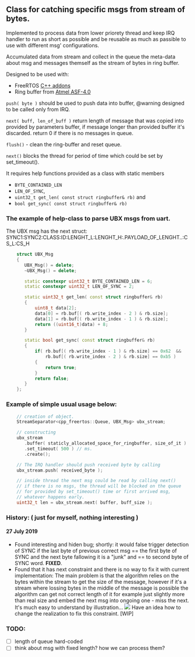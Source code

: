 ## Class for catching specific msgs from stream of bytes.

Implemented to process data from lower priorety thread and keep IRQ handler to run as short as possible
and be reusable as much as passible to use with different msg' configurations.

Accumulated data from stream and collect in the queue the meta-data about msg and messages themself as the stream of bytes in ring buffer.

Designed to be used with:
- FreeRTOS <a href="https://github.com/michaelbecker/freertos-addons">C++ addons</a>
- Ring buffer from <a href="https://microchipdeveloper.com/atstart:start">Atmel ASF-4.0</a>

`push( byte )` should be used to push data into buffer, @warning designed to be called only from IRQ.

`next( buff, len_of_buff )` return length of message that was copied into provided by parameters buffer,
if message longer than provided buffer it's discarded.
return 0 if there is no messages in queue.

`flush()` - clean the ring-buffer and reset queue.

`next()` blocks the thread for period of time which could be set by set_timeout().

It requires help functions provided as a class with static members
- `BYTE_CONTAINED_LEN`
- `LEN_OF_SYNC`,
- `uint32_t get_len( const struct ringbuffer& rb)` and
- `bool get_sync( const struct ringbuffer& rb)`

### The example of help-class to parse UBX msgs from uart.
The UBX msg has the next struct: SYNC1:SYNC2:CLASS:ID:LENGHT_L:LENGHT_H:.PAYLOAD_OF_LENGHT..:CS_L:CS_H
 
``` cpp
	struct UBX_Msg
	{
	   UBX_Msg() = delete;
	   ~UBX_Msg() = delete;

	   static constexpr uint32_t BYTE_CONTAINED_LEN = 6;
	   static constexpr uint32_t LEN_OF_SYNC = 2;

	   static uint32_t get_len( const struct ringbuffer& rb)
	   {
	       uint8_t data[2];
	       data[0] = rb.buf[( rb.write_index - 2 ) & rb.size];
	       data[1] = rb.buf[( rb.write_index - 1 ) & rb.size];
	       return ((uint16_t)data) + 8;
	   }

	   static bool get_sync( const struct ringbuffer& rb)
	   {
	       if( rb.buf[( rb.write_index - 1 ) & rb.size] == 0x62  &&
	           rb.buf[( rb.write_index - 2 ) & rb.size] == 0xb5 )
	       {
	           return true;
	       }
	       return false;
	   }
	};
```
 
### Example of simple usual usage below:
``` cpp
	// creation of object.
	StreamSeparator<cpp_freertos::Queue, UBX_Msg> ubx_stream;

	// constructing
	ubx_stream
	   .buffer( staticly_allocated_space_for_ringbuffer, size_of_it )
	   .set_timeout( 500 ) // ms.
	   .create();

	// The IRQ handler should push received byte by calling
	ubx_stream.push( received_byte );

	// inside thread the next msg could be read by calling next()
	// if there is no msgs, the thread will be blocked on the queue
	// for provided by set_timeout() time or first arrived msg,
	// whatever happens early.
	uint32_t len = ubx_stream.next( buffer, buff_size );
```

### History: ( just for myself, nothing interesting )
#### 27 July 2019
- Found interesting and hiden bug; shortly: it would false trigger detection of SYNC if the last byte of previous correct msg == the first byte of SYNC and the next byte fallowing it is a "junk" and == to second byte of SYNC word. **FIXED**.
- Found that it has next constraint and there is no way to fix it with current implementation:
The main problem is that the algorithm relies on the bytes within the stream to get the size of the message, however if it's a stream where lossing bytes in the middle of the message is possible the algorithm can get not correct length of it for example just slightly more than real size and embed the next msg into ongoing one - miss the next. It's much easy to understand by illustration...
![](https://user-images.githubusercontent.com/23377892/62001064-2eaa6980-b0b5-11e9-9bda-3a45bae0dca8.png)
Have an idea how to change the realization to fix this constraint. [WIP]

### TODO:
- [ ] length of queue hard-coded
- [ ] think about msg with fixed length? how we can process them?
